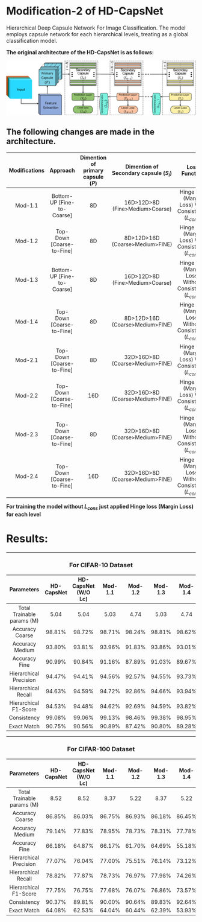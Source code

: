 # Modification-2 of HD-CapsNet
Hierarchical Deep Capsule Network For Image Classification. The model employs capsule network for each hierarchical levels, treating as a global classification model.
 
**The original architecture of the HD-CapsNet is as follows:**
 
![fig:Architecture](Results/Architecture.png?raw=true "Architecture of the HD-CapsNet")
 
## The following changes are made in the architecture.
| Modifications |          Approach          | Dimention of primary capsule   ($P$) | Dimention of Secondary capsule   ($S_{i}$) |                        Loss Function                        |
|:-------------:|:--------------------------:|:------------------------------------:|:------------------------------------------:|:-----------------------------------------------------------:|
|    Mod-1.1    | Bottom-UP [Fine-to-Coarse] |                  8D                  |      16D>12D>8D   (Fine>Medium>Coarse)     |   Hinge loss (Margin Loss) With   Consistency ($L_{cons}$)  |
|    Mod-1.2    |  Top-Down [Coarse-to-Fine] |                  8D                  |      8D>12D>16D   (Coarse>Medium>FINE)     |   Hinge loss (Margin Loss) With   Consistency ($L_{cons}$)  |
|    Mod-1.3    | Bottom-UP [Fine-to-Coarse] |                  8D                  |      16D>12D>8D   (Fine>Medium>Coarse)     | Hinge loss (Margin Loss) Without   Consistency ($L_{cons}$) |
|    Mod-1.4    |  Top-Down [Coarse-to-Fine] |                  8D                  |      8D>12D>16D   (Coarse>Medium>FINE)     | Hinge loss (Margin Loss) Without   Consistency ($L_{cons}$) |
|    Mod-2.1    |  Top-Down [Coarse-to-Fine] |                  8D                  |      32D>16D>8D   (Coarse>Medium>FINE)     |   Hinge loss (Margin Loss) With   Consistency ($L_{cons}$)  |
|    Mod-2.2    |  Top-Down [Coarse-to-Fine] |                  16D                 |      32D>16D>8D   (Coarse>Medium>FINE)     |   Hinge loss (Margin Loss) With   Consistency ($L_{cons}$)  |
|    Mod-2.3    |  Top-Down [Coarse-to-Fine] |                  8D                  |      32D>16D>8D   (Coarse>Medium>FINE)     | Hinge loss (Margin Loss) Without   Consistency ($L_{cons}$) |
|    Mod-2.4    |  Top-Down [Coarse-to-Fine] |                  16D                 |      32D>16D>8D   (Coarse>Medium>FINE)     | Hinge loss (Margin Loss) Without   Consistency ($L_{cons}$) |

**For training the model without $L_{cons}$ just applied Hinge loss (Margin Loss) for each level**

# Results:

***
<h3 align="center"> For CIFAR-10 Dataset </h3>

|            Parameters            | HD-CapsNet | HD-CapsNet <br />(W/O Lc) | Mod-1.1 | Mod-1.2 | Mod-1.3 | Mod-1.4 |
|:--------------------------------:|:----------:|:-------------------:|:-------:|:-------:|:-------:|:-------:|
| Total  Trainable <br />params (M) |    5.04    |         5.04        |   5.03  |   4.74  |   5.03  |   4.74  |
|          Accuracy Coarse         |   98.81%   |        98.72%       |  98.71% |  98.24% |  98.81% |  98.62% |
|          Accuracy Medium         |   93.80%   |        93.81%       |  93.96% |  91.83% |  93.86% |  93.01% |
|           Accuracy Fine          |   90.99%   |        90.84%       |  91.16% |  87.89% |  91.03% |  89.67% |
|      Hierarchical Precision      |   94.47%   |        94.41%       |  94.56% |  92.57% |  94.55% |  93.73% |
|        Hierarchical Recall       |   94.63%   |        94.59%       |  94.72% |  92.86% |  94.66% |  93.94% |
|       Hierarchical F1-Score      |   94.53%   |        94.48%       |  94.62% |  92.69% |  94.59% |  93.82% |
|            Consistency           |   99.08%   |        99.06%       |  99.13% |  98.46% |  99.38% |  98.95% |
|            Exact Match           |   90.75%   |        90.56%       |  90.89% |  87.42% |  90.80% |  89.28% |

***
<h3 align="center"> For CIFAR-100 Dataset </h3>

|            Parameters            | HD-CapsNet | HD-CapsNet (W/O Lc) | Mod-1.1 | Mod-1.2 | Mod-1.3 | Mod-1.4 |
|:--------------------------------:|:----------:|:-------------------:|:-------:|:-------:|:-------:|:-------:|
| Total  Trainable      params (M) |    8.52    |         8.52        |   8.37  |   5.22  |   8.37  |   5.22  |
|          Accuracy Coarse         |   86.85%   |        86.03%       |  86.75% |  86.93% |  86.18% |  86.45% |
|          Accuracy Medium         |   79.14%   |        77.83%       |  78.95% |  78.73% |  78.31% |  77.78% |
|           Accuracy Fine          |   66.18%   |        64.87%       |  66.17% |  61.70% |  64.69% |  55.18% |
|      Hierarchical Precision      |   77.07%   |        76.04%       |  77.00% |  75.51% |  76.14% |  73.12% |
|        Hierarchical Recall       |   78.82%   |        77.87%       |  78.73% |  76.97% |  77.98% |  74.26% |
|       Hierarchical F1-Score      |   77.75%   |        76.75%       |  77.68% |  76.07% |  76.86% |  73.57% |
|            Consistency           |   90.37%   |        89.81%       |  90.00% |  90.64% |  89.83% |  92.64% |
|            Exact Match           |   64.08%   |        62.53%       |  64.04% |  60.44% |  62.39% |  53.93% |

			
